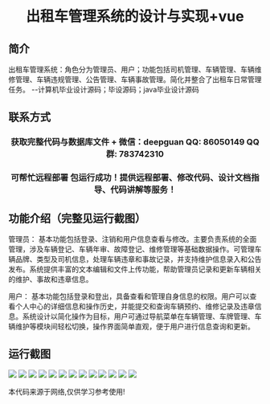 <p><h1 align="center">出租车管理系统的设计与实现+vue</h1></p>

## 简介
出租车管理系统：角色分为管理员、用户；功能包括司机管理、车辆管理、车辆维修管理、车辆违规管理、公告管理、车辆事故管理。简化并整合了出租车日常管理任务。    --计算机毕业设计源码；毕设源码；java毕业设计源码


## 联系方式
<p><h3 align="center">获取完整代码与数据库文件 + 微信：deepguan QQ: 86050149 QQ群: 783742310</h3></p>
<p><h3 align="center">可帮忙远程部署 包运行成功！提供远程部署、修改代码、设计文档指导、代码讲解等服务！</h3></p>

## 功能介绍（完整见运行截图）
管理员： 基本功能包括登录、注销和用户信息查看与修改。主要负责系统的全面管理，涉及车辆登记、车辆年审、故障登记、维修管理等基础数据操作。可管理车辆品牌、类型及司机信息，处理车辆违章和事故记录，并支持维护信息录入和公告发布。系统提供丰富的文本编辑和文件上传功能，帮助管理员记录和更新车辆相关的维护、事故和违章信息。

用户： 基本功能包括登录和登出，具备查看和管理自身信息的权限。用户可以查看个人中心的详细信息和操作历史，并能提交和查询车辆预约、维修记录及违章信息。系统设计以简化操作为目标，用户可通过导航菜单在车辆管理、车牌管理、车辆维护等模块间轻松切换，操作界面简单直观，便于用户进行信息查询和更新。


## 运行截图
![](img/001.jpg)
![](img/002.jpg)
![](img/003.jpg)
![](img/004.jpg)
![](img/005.jpg)
![](img/006.jpg)
![](img/007.jpg)
![](img/008.jpg)
![](img/009.jpg)
![](img/010.jpg)
![](img/011.jpg)
![](img/012.jpg)
![](img/013.jpg)

<p>本代码来源于网络,仅供学习参考使用!</p>
